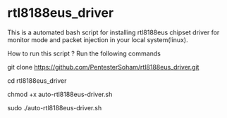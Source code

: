 # rtl8188eus_driver
This is a automated bash script for installing rtl8188eus chipset driver for monitor mode and packet injection in your local system(linux).


How to run this script ?
Run the following commands

git clone https://github.com/PentesterSoham/rtl8188eus_driver.git

cd rtl8188eus_driver

chmod +x auto-rtl8188eus-driver.sh

sudo ./auto-rtl8188eus-driver.sh

